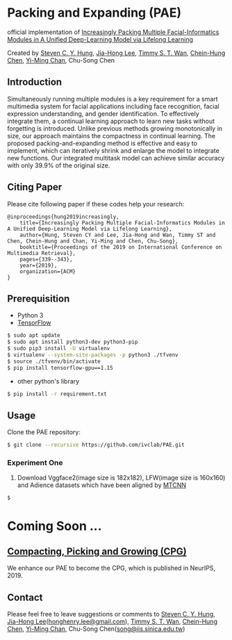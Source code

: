 # Packing and Expanding (PAE)
official implementation of [Increasingly Packing Multiple Facial-Informatics Modules in A Unified Deep-Learning Model via Lifelong Learning](https://dl.acm.org/citation.cfm?id=3325053)

Created by [Steven C. Y. Hung](https://github.com/fevemania), [Jia-Hong Lee](https://github.com/Jia-HongHenryLee), [Timmy S. T. Wan](https://github.com/bigchou), [Chein-Hung Chen](https://github.com/Chien-Hung), [Yi-Ming Chan](https://github.com/yimingchan), Chu-Song Chen

## Introduction
Simultaneously running multiple modules is a key requirement for a smart multimedia system for facial applications including face recognition, facial expression understanding, and gender identification. To effectively integrate them, a continual learning approach to learn new tasks without forgetting is introduced. Unlike previous methods growing monotonically in size, our approach maintains the compactness in continual learning. The proposed packing-and-expanding method is effective and easy to implement, which can iteratively shrink and enlarge the model to integrate new functions. Our integrated multitask model can achieve similar accuracy with only 39.9% of the original size.

## Citing Paper
Please cite following paper if these codes help your research:

    @inproceedings{hung2019increasingly,
        title={Increasingly Packing Multiple Facial-Informatics Modules in A Unified Deep-Learning Model via Lifelong Learning},
        author={Hung, Steven CY and Lee, Jia-Hong and Wan, Timmy ST and Chen, Chein-Hung and Chan, Yi-Ming and Chen, Chu-Song},
        booktitle={Proceedings of the 2019 on International Conference on Multimedia Retrieval},
        pages={339--343},
        year={2019},
        organization={ACM}
    }

## Prerequisition
- Python 3
- [TensorFlow](https://www.tensorflow.org/install/install_linux)
```bash
$ sudo apt update
$ sudo apt install python3-dev python3-pip
$ sudo pip3 install -U virtualenv
$ virtualenv --system-site-packages -p python3 ./tfvenv
$ source ./tfvenv/bin/activate
$ pip install tensorflow-gpu==1.15
```
- other python's library
```bash
$ pip install -r requirement.txt
```

## Usage
Clone the PAE repository:
```bash
$ git clone --recursive https://github.com/ivclab/PAE.git
```
### Experiment One
1. Download Vggface2(image size is 182x182), LFW(image size is 160x160) and Adience datasets which have been aligned by [MTCNN](https://github.com/ivclab/PAE/tree/master/src/align)
```bash
$ 
```
    
#  Coming Soon ...

## [Compacting, Picking and Growing (CPG)](https://github.com/ivclab/CPG)
We enhance our PAE to become the CPG, which is published in NeurIPS, 2019.

## Contact
Please feel free to leave suggestions or comments to [Steven C. Y. Hung](https://github.com/fevemania), [Jia-Hong Lee](https://github.com/Jia-HongHenryLee)(honghenry.lee@gmail.com), [Timmy S. T. Wan](https://github.com/bigchou), [Chein-Hung Chen](https://github.com/Chien-Hung), [Yi-Ming Chan](https://github.com/yimingchan), Chu-Song Chen(song@iis.sinica.edu.tw)


